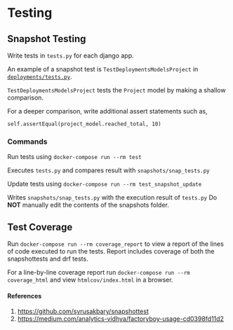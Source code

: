 # Testing

## Snapshot Testing

Write tests in `tests.py` for each django app.

An example of a snapshot test is `TestDeploymentsModelsProject` in [`deployments/tests.py`](./README.md).

`TestDeploymentsModelsProject` tests the `Project` model by making a shallow comparison.

For a deeper comparison, write additional assert statements such as,

`self.assertEqual(project_model.reached_total, 10)`

### Commands

Run tests using `docker-compose run --rm test`

Executes `tests.py` and compares result with `snapshots/snap_tests.py`

Update tests using `docker-compose run --rm test_snapshot_update`

Writes `snapshots/snap_tests.py` with the execution result of `tests.py`
Do **NOT** manually edit the contents of the snapshots folder.


## Test Coverage

Run `docker-compose run --rm coverage_report` to view a report of the lines of code executed to run the tests.
Report includes coverage of both the snapshottests and drf tests.

For a line-by-line coverage report run `docker-compose run --rm coverage_html` and view `htmlcov/index.html` in a browser.

#### References
1. https://github.com/syrusakbary/snapshottest
2. https://medium.com/analytics-vidhya/factoryboy-usage-cd0398fd11d2
